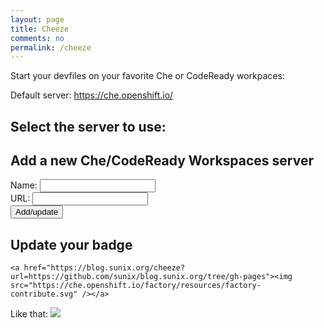 ```yaml
---
layout: page
title: Cheeze
comments: no
permalink: /cheeze
---
```

Start your devfiles on your favorite Che or CodeReady workpaces:


Default server: https://che.openshift.io/

## Select the server to use:

<script>
            var selectedServer = "https://che.openshift.io/";
            var allcookies = document.cookie;
            console.log(allcookies);
            // Get all the cookies pairs in an array
            cookiearray = allcookies.split('; ');
            var selected;
            for(var i=0; i<cookiearray.length; i++) {
               name = cookiearray[i].split('=')[0];
               value = cookiearray[i].split('=')[1];
               if(name == "server"){
                  selected=value.substring(4);
                  document.write ("<br/>Server:"+ unescape(selected)+"<br/>");
               }
            }
            var servers = getServers(cookiearray);
            if(!selected && servers.length > 0){
                selected = servers[0].name;
            }

            var urlParams = new URLSearchParams(window.location.search);

            // Now take key value pair out of this array
            document.write("<select id='server' onchange=\"document.location.reload(setServer(document.getElementById('server').value))\">");

            for(var i=0; i<servers.length; i++){
                var server = servers[i];
                console.log(getServers(cookiearray));
                document.write ("  <option value='"+server.fullname+"' "+setSelected(server.fullname)+">"+unescape(server.name) + ": " + unescape(server.url)+"</option>");
                if(isSelected(server.name)){
                    selectedServer = server.url;
                }
               
            }
            document.write("</select>");
            console.log('selected server: '+unescape(selectedServer));
            if(urlParams.has('url')){
                window.location.href = unescape(selectedServer) + "f?url="+urlParams.get('url');
            }


            var today = new Date();
            var expiry = new Date(today.getTime() + 30 * 24 * 3600 * 1000); // plus 30 days

            function setSelected(value){
                if(isSelected(value)){
                    return "selected";
                }
                return "";
            }
            function isSelected(value){
                console.log('isSelected: value ' + value );
                if(!value){
                    return false;
                }
                console.log(value + ' '+ selected)
                if(value==selected){
                    return true;
                }
                return false;
            }

            function setCookie(name, url)
            {
              if(!url.endsWith('/')){
                  url = url + '/';
              }

              if(!url.startsWith('http://') && !url.startsWith('https://') ){
                  url = "https://" + url;
              }

              document.cookie='che_'+ escape(name) + "=" + escape(url) + "; path=/; expires=" + expiry.toGMTString();
            }

            function setServer(value)
            {
              document.cookie="server=" + escape(value) + "; path=/; expires=" + expiry.toGMTString();
              return true;
            }

            function putCookie(form)
            {
              setCookie(form[0].name.value, form[0].url.value);
              return true;
            }

            function getServers(){
               var servers = [];
               for(var i=0; i<cookiearray.length; i++) {
                   name = cookiearray[i].split('=')[0];
                   value = cookiearray[i].split('=')[1];
                   if(name.startsWith("che_")){
                       servers.push({
                                        "fullname" : name,
                                        "name" : name.substring(4),
                                        "url" : value
                                    });
                   }
                }
                return servers;
            }

</script>

<form>
    <h2>Add a new Che/CodeReady Workspaces server</h2>
    Name: <input type="text" id="name" name='name'><br />
    URL: <input type="text" id="url" name='url'><br />
    <input type="button" value="Add/update" id="submit" onclick="document.location.reload(putCookie(document.getElementsByTagName('form')));">
</form>

<script>
    if(!selected){
        selected = "Default"
    }
    document.getElementsByTagName('form')[0].name.value = unescape(selected);
    document.getElementsByTagName('form')[0].url.value = unescape(selectedServer);
</script>

## Update your badge
```
<a href="https://blog.sunix.org/cheeze?url=https://github.com/sunix/blog.sunix.org/tree/gh-pages"><img src="https://che.openshift.io/factory/resources/factory-contribute.svg" /></a>
```

Like that: <a href="https://blog.sunix.org/cheeze?url=https://github.com/sunix/blog.sunix.org/tree/gh-pages"><img src="https://che.openshift.io/factory/resources/factory-contribute.svg" /></a>